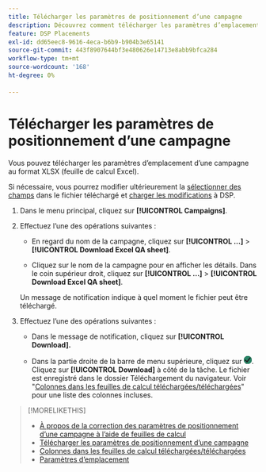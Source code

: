 ```yaml
---
title: Télécharger les paramètres de positionnement d’une campagne
description: Découvrez comment télécharger les paramètres d’emplacement d’une campagne à l’aide de feuilles de calcul AQ Excel.
feature: DSP Placements
exl-id: dd65eec8-9616-4eca-b6b9-b904b3e65141
source-git-commit: 443f8907644bf3e480626e14713e8abb9bfca284
workflow-type: tm+mt
source-wordcount: '168'
ht-degree: 0%

---
```


# Télécharger les paramètres de positionnement d’une campagne

Vous pouvez télécharger les paramètres d’emplacement d’une campagne au format XLSX (feuille de calcul Excel).

Si nécessaire, vous pourrez modifier ultérieurement la [sélectionner des champs](qa-sheet-columns.md) dans le fichier téléchargé et [charger les modifications](qa-sheet-upload.md) à DSP.

1. Dans le menu principal, cliquez sur **[!UICONTROL Campaigns]**.

1. Effectuez l’une des opérations suivantes :

   * En regard du nom de la campagne, cliquez sur **[!UICONTROL ...]** > **[!UICONTROL Download Excel QA sheet]**.

   * Cliquez sur le nom de la campagne pour en afficher les détails. Dans le coin supérieur droit, cliquez sur **[!UICONTROL ...]** > **[!UICONTROL Download Excel QA sheet]**.

   Un message de notification indique à quel moment le fichier peut être téléchargé.

1. Effectuez l’une des opérations suivantes :

   * Dans le message de notification, cliquez sur **[!UICONTROL Download].**

   * Dans la partie droite de la barre de menu supérieure, cliquez sur ![Tâches](/help/dsp/assets/downloads.png). Cliquez sur **[!UICONTROL Download]** à côté de la tâche.
   Le fichier est enregistré dans le dossier Téléchargement du navigateur. Voir &quot;[Colonnes dans les feuilles de calcul téléchargées/téléchargées](qa-sheet-columns.md)&quot; pour une liste des colonnes incluses.

>[!MORELIKETHIS]
>
>* [À propos de la correction des paramètres de positionnement d’une campagne à l’aide de feuilles de calcul](qa-about.md)
>* [Télécharger les paramètres de positionnement d’une campagne](qa-sheet-upload.md)
>* [Colonnes dans les feuilles de calcul téléchargées/téléchargées](qa-sheet-columns.md)
>* [Paramètres d’emplacement](/help/dsp/campaign-management/placements/placement-settings.md)

